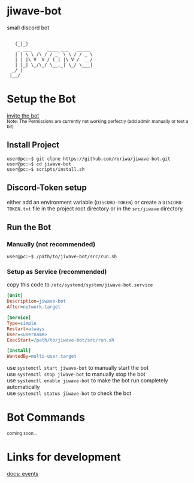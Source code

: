 # jiwave-bot
small discord bot

```text
    _ _                         
   (_|_)                        
    _ ___      ____ ___   _____ 
   | | \ \ /\ / / _` \ \ / / _ \
   | | |\ V  V / (_| |\ V /  __/
   | |_| \_/\_/ \__,_| \_/ \___|
  _/ |                          
 |__/                           
```

# Setup the Bot

[invite the bot](https://discord.com/api/oauth2/authorize?client_id=1011312099940646952&permissions=2128&scope=bot)  
<sup>Note: The Permissions are currently not working perfectly (add admin manually or test a bit)</sup>

## Install Project
```terminal
user@pc:~$ git clone https://github.com/roriwa/jiwave-bot.git
user@pc:~$ cd jiwave-bot
user@pc:~$ scripts/install.sh
```

## Discord-Token setup
either add an environment variable (`DISCORD-TOKEN`)
or create a `DISCORD-TOKEN.txt` file in the project root directory or in the `src/jiwave` directory

## Run the Bot

### Manually (not recommended)

```terminal
user@pc:~$ /path/to/jiwave-bot/src/run.sh
```

### Setup as Service (recommended)
copy this code to `/etc/systemd/system/jiwave-bot.service`
```ini
[Unit]
Description=jiwave-bot
After=network.target

[Service]
Type=simple
Restart=always
User=<username>
ExecStart=/path/to/jiwave-bot/src/run.sh

[Install]
WantedBy=multi-user.target
```
use `systemctl start jiwave-bot` to manually start the bot  
use `systemctl stop jiwave-bot` to manually stop the bot  
use `systemctl enable jiwave-bot` to make the bot run completely automatically  
use `systemctl status jiwave-bot` to check the bot

# Bot Commands

<sub>coming soon...</sub>

# Links for development
[docs: events](https://discordpy.readthedocs.io/en/stable/api.html#discord-api-events)
